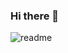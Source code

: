### Hi there 👋
![readme](https://user-images.githubusercontent.com/62259550/110251107-f5caba00-7fa4-11eb-8076-c84e6efe435c.gif)
<!--
**raunakkolle/raunakkolle** is a ✨ _special_ ✨ repository because its `README.md` (this file) appears on your GitHub profile.

Here are some ideas to get you started:

- 🔭 I’m currently working on ...
- 🌱 I’m currently learning ...
- 👯 I’m looking to collaborate on ...
- 🤔 I’m looking for help with ...
- 💬 Ask me about ...
- 📫 How to reach me: ...
- 😄 Pronouns: ...
- ⚡ Fun fact: ...
-->
